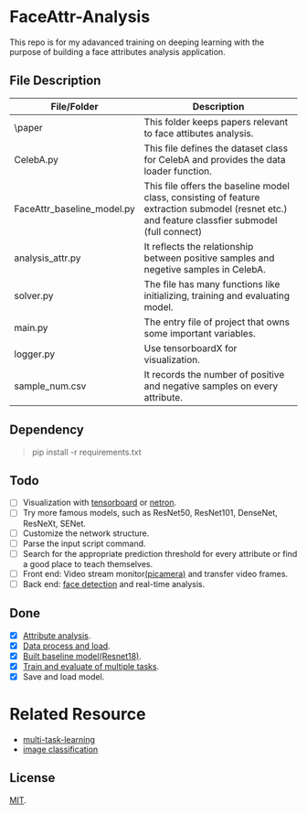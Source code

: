 # FaceAttr-Analysis
This repo is for my adavanced training on deeping learning with the purpose of building a face attributes analysis application.

## File Description

| File/Folder | Description |
| ----------- | ----------- |
| \paper | This folder keeps papers relevant to face attibutes analysis.|
| CelebA.py | This file defines the dataset class for CelebA and provides the data loader function. |
| FaceAttr_baseline_model.py | This file offers the baseline model class, consisting of feature extraction submodel (resnet etc.) and feature classfier submodel (full connect)|
|analysis_attr.py | It reflects the relationship between positive samples and negetive samples in CelebA.|
|solver.py|The file has many functions like initializing, training and evaluating model.|
|main.py| The entry file of project that owns some important variables.|
| logger.py | Use tensorboardX for visualization. |
| sample_num.csv | It records the number of positive and negative samples on every attribute.|

## Dependency
> pip install -r requirements.txt 

## Todo
- [ ] Visualization with [tensorboard](https://github.com/lanpa/tensorboardX) or [netron](https://github.com/lutzroeder/netron). 
- [ ] Try more famous models, such as ResNet50, ResNet101, DenseNet, ResNeXt, SENet.
- [ ] Customize the network structure.
- [ ] Parse the input script command. 
- [ ] Search for the appropriate prediction threshold for every attribute or find a good place to teach themselves.
- [ ] Front end: Video stream monitor[(picamera)](https://github.com/waveform80/picamera) and transfer video frames.
- [ ] Back end: [face detection](https://github.com/ageitgey/face_recognition) and real-time analysis. 

## Done
- [x] [Attribute analysis](https://github.com/JoshuaQYH/FaceAttr-Analysis/blob/master/analysis_attr.py).
- [x] [Data process and load](https://github.com/JoshuaQYH/FaceAttr-Analysis/blob/master/CelebA.py).
- [x] [Built baseline model(Resnet18)](https://github.com/JoshuaQYH/FaceAttr-Analysis/blob/master/FaceAttr_baseline_model.py).
- [x] [Train and evaluate of multiple tasks](https://github.com/JoshuaQYH/FaceAttr-Analysis/blob/master/solver.py). 
- [x] Save and load model.

# Related Resource
* [multi-task-learning](https://paperswithcode.com/task/multi-task-learning)
* [image classification](https://paperswithcode.com/task/image-classification)


## License
[MIT](https://github.com/JoshuaQYH/FaceAttr-Analysis/blob/master/LICENSE).
